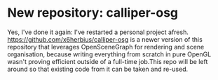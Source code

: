 New repository: calliper-osg
============================

Yes, I've done it again: I've restarted a personal project afresh. https://github.com/x6herbius/calliper-osg
is a newer version of this repository that leverages OpenSceneGraph for rendering and scene organisation, because writing
everything from scratch in pure OpenGL wasn't proving efficient outside of a full-time job.This repo will be left around so
that existing code from it can be taken and re-used.

